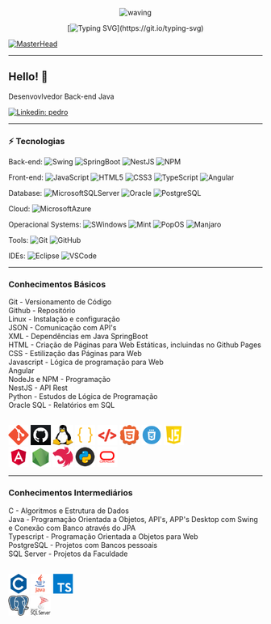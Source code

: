 <div align="center" > 

![waving](https://capsule-render.vercel.app/api?type=waving&height=90&color=gradient)
 
[![Typing SVG](https://readme-typing-svg.herokuapp.com?font=Mouse+Memoirs&size=65&pause=500&color=0711FF&vCenter=true&width=600&height=70&lines=OLÁ+VISITANTE!;EU+SOU+O+PEDRO!;UM+PROGRAMADOR...;BACK-END!)](https://git.io/typing-svg)
</div>

[![MasterHead](./MIDIAS/MIDIA_1.gif)](https://github.com/VILHALVA?tab=repositories&q=+topic:CURSO)

____

## Hello! 👋

Desenvovlvedor Back-end Java

[![Linkedin: pedro](https://img.shields.io/badge/-Linkedin-blue?style=flat-square&logo=Linkedin&logoColor=white&link=https://www.linkedin.com/in/pedro-henrique-matos-b10712215/)](https://www.linkedin.com/in/pedro-henrique-matos-b10712215/)

____

### ⚡ Tecnologias

Back-end: 
![Swing](https://img.shields.io/badge/Java-gray?style=flat-square&logo=smashingmagazine&logoColor=white&label=Swing&labelColor=%231B6AC6)
![SpringBoot](https://img.shields.io/badge/Java-gray?style=flat-square&logo=spring%20boot&logoColor=white&label=Spring%20Boot&labelColor=%236DB33F)
![NestJS](https://img.shields.io/badge/NodeJS-gray?style=flat-square&logo=nestjs&logoColor=white&label=NestJS&labelColor=E0234E)
![NPM](https://img.shields.io/badge/NodeJS-grey?style=flat-square&logo=npm&logoColor=white&label=npm&labelColor=%23CB3837)

Front-end:
![JavaScript](https://img.shields.io/badge/Javascript-%23F7DF1E?style=flat-square&logo=javascript&logoColor=black)
![HTML5](https://img.shields.io/badge/-HTML5-E34F26?style=flat-square&logo=html5&logoColor=white)
![CSS3](https://img.shields.io/badge/-CSS3-1572B6?style=flat-square&logo=css3)
![TypeScript](https://img.shields.io/badge/-TypeScript-007ACC?style=flat-square&logo=typescript&logoColor=white)
![Angular](https://img.shields.io/badge/-Angular-DD0031?style=flat-square&logo=angular)

Database:
![MicrosoftSQLServer](https://img.shields.io/badge/SQL-gray?style=flat-square&logo=microsoftsqlserver&logoColor=white&label=SQLServer&labelColor=%23CC2927)
![Oracle](https://img.shields.io/badge/SQL-gray?style=flat-square&logo=oracle&logoColor=white&label=Oracle&labelColor=%23F80000)
![PostgreSQL](https://img.shields.io/badge/SQL-gray?style=flat-square&logo=postgresql&logoColor=white&label=PostgreSQL&labelColor=%234169E1)

Cloud:
![MicrosoftAzure](https://img.shields.io/badge/Microsoft%20Azure-0089D6?style=flat-square&logo=microsoft-azure&logoColor=white)

Operacional Systems:
![SWindows](https://img.shields.io/badge/Windows-gray?style=flat-square&logo=windowsxp&logoColor=white&label=Windows%2010&labelColor=%230078D4)
![Mint](https://img.shields.io/badge/Linux-gray?style=flat-square&logo=linuxmint&logoColor=white&label=Mint&labelColor=%2387CF3E)
![PopOS](https://img.shields.io/badge/Linux-gray?style=flat-square&logo=popos&logoColor=white&label=PopOS!&labelColor=%2348B9C7)
![Manjaro](https://img.shields.io/badge/Linux-gray?style=flat-square&logo=manjaro&logoColor=white&label=Manjaro&labelColor=%2335BF5C)

Tools:
![Git](https://img.shields.io/badge/-Git-black?style=flat-square&logo=git)
![GitHub](https://img.shields.io/badge/-GitHub-181717?style=flat-square&logo=github)
<!-- ![Docker](https://img.shields.io/badge/-Docker-2496ED?style=flat-square&logo=docker&logoColor=white) -->

IDEs:
![Eclipse](https://img.shields.io/badge/-Eclipse-2C2255?style=flat-square&logo=eclipse&logoColor=white)
![VSCode](https://img.shields.io/badge/-VSCode-007ACC?style=flat-square&logo=visual-studio-code&logoColor=white)
<!-- ![IntelliJ](https://img.shields.io/badge/-IntelliJ%20IDEA-black?style=flat-square&logo=intellij-idea&logoColor=white) -->

____

### Conhecimentos Básicos
<p>
Git - Versionamento de Código <br>
Github - Repositório <br>
Linux - Instalação e configuração <br>
JSON - Comunicação com API's <br>
XML - Dependências em Java SpringBoot <br>
HTML - Criação de Páginas para Web Estáticas, incluindas no Github Pages <br>
CSS - Estilização das Páginas para Web <br>
Javascript - Lógica de programação para Web <br>
Angular <br>
NodeJs e NPM - Programação <br>
NestJS - API Rest <br>
Python - Estudos de Lógica de Programação <br>
Oracle SQL - Relatórios em SQL 
</p> <br>
<div>
<img src="FOTOS/GIT.png" alt="GIT" width="40" height="40">
<img src="FOTOS/GITHUB_02.png" alt="GITHUB" width="40" height="40">
<img src="FOTOS/LINUX_02.png" alt="LINUX" width="40" height="40">
<img src="FOTOS/JSON.png" alt="JSON" width="40" height="40">
<img src="FOTOS/XML.png" alt="XML" width="40" height="40">
<img src="FOTOS/HTML.png" alt="HTML" width="40" height="40">
<img src="FOTOS/CSS.png" alt="CSS" width="40" height="40">
<img src="FOTOS/JAVASCRIPT.png" alt="JAVASCRIPT" width="40" height="40">
</div>
<div>
<img src="FOTOS/ANGULAR.png" alt="ANGULAR" width="40" height="40">
<img src="FOTOS/NODEJS.png" alt="NODEJS" width="40" height="40">
<img src="FOTOS/NESTJS.png" alt="NESTJS" width="40" height="40">
<img src="FOTOS/PYTHON.png" alt="PYTHON" width="40" height="40">
<img src="FOTOS/ORACLE.png" alt="ORACLE" width="40" height="40">
</div>

____

### Conhecimentos Intermediários
<p>C - Algoritmos e Estrutura de Dados <br>
Java - Programação Orientada a Objetos, API's, APP's Desktop com Swing e Conexão com Banco através do JPA <br> 
Typescript - Programação Orientada a Objetos para Web <br> 
PostgreSQL - Projetos com Bancos pessoais <br> 
SQL Server - Projetos da Faculdade 
</p> <br>
<div>
<img src="FOTOS/C.png" alt="C" width="40" height="40">
<img src="FOTOS/JAVA.png" alt="JAVA" width="40" height="40">
<img src="FOTOS/TYPESCRIPT.png" alt="TYPESCRIPT" width="40" height="40">
</div>
<div>
<img src="FOTOS/POSTGRESQL.png" alt="POSTGRESQL" width="40" height="40">
<img src="FOTOS/SQLSERVER.png" alt="SQLSERVER" width="40" height="40">
</div>